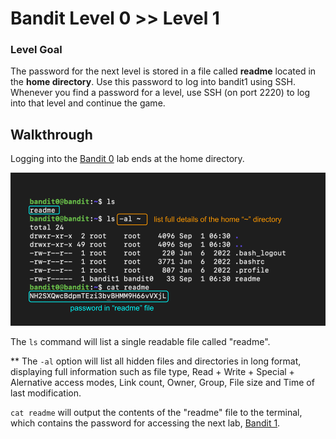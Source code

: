 # Bandit Level 0 >> Level 1

### Level Goal

The password for the next level is stored in a file called **readme** located in the **home directory**. Use this password to log into bandit1 using SSH. Whenever you find a password for a level, use SSH (on port 2220) to log into that level and continue the game.


## Walkthrough

Logging into the [Bandit 0](https://github.com/sKoih-pond/overthewire_wargames/blob/main/Bandit/bandit0.md) lab ends at the home directory. 

![Command breakdown](/Bandit/BanditAssets/bandit1.png)

The `ls` command will list a single readable file called "readme". 

** The `-al` option will list all hidden files and directories in long format, displaying full information such as file type, Read + Write + Special + Alernative access modes, Link count, Owner, Group, File size and Time of last modification.

`cat readme` will output the contents of the "readme" file to the terminal, which contains the password for accessing the next lab, [Bandit 1](https://github.com/sKoih-pond/overthewire_wargames/blob/main/Bandit/bandit2.md).